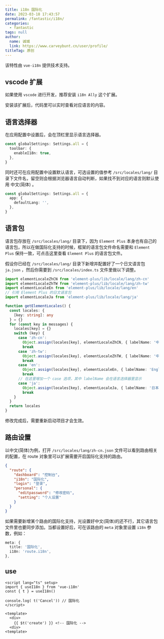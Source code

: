 ```yaml
---
title: i18n 国际化
date: 2023-03-18 17:43:57
permalink: /fantastic/i18n/
categories: 
  - fantastic
tags: null
author: 
  name: 诚城
  link: https://www.carveybunt.cn/user/profile/
titleTag: 原创
---
```


该特性由 `vue-i18n` 提供技术支持。

## vscode 扩展

如果使用 `vscode` 进行开发，推荐安装 `i18n Ally` 这个扩展。

安装该扩展后，代码里可以实时查看对应语言的内容。

## 语言选择器

在应用配置中设置后，会在顶栏里显示语言选择器。

```ts
const globalSettings: Settings.all = {
  toolbar: {
    enableI18n: true,
  },
}

```

同时还可在应用配置中设置默认语言，可选设置的值参考 `/src/locales/lang/` 目录下文件名，留空则会根据浏览器语言自动判断，如果找不到对应的语言则默认使用 中文(简体) 。

```ts
const globalSettings: Settings.all = {
  app: {
    defaultLang: '',
  },
}
```

## 语言包

语言包存放在 `/src/locales/lang/` 目录下，因为 `Element Plus` 本身也有自己的语言包，所以在做国际化支持的时候，框架的语言包文件命名需要和 `Element Plus` 保持一致，可点击这里查看 `Element Plus` 的语言包文件。

假设你已经在 `/src/locales/lang/` 目录下新增并配置好了一个日文语言包 `ja.json` ，然后你需要到 `/src/locales/index.ts` 文件里做以下调整。

```ts
import elementLocaleZhCN from 'element-plus/lib/locale/lang/zh-cn'
import elementLocaleZhTW from 'element-plus/lib/locale/lang/zh-tw'
import elementLocaleEn from 'element-plus/lib/locale/lang/en'
// 引用 Element Plus 的日文语言包
import elementLocaleJa from 'element-plus/lib/locale/lang/ja'

function getElementLocales() {
  const locales: {
    [key: string]: any
  } = {}
  for (const key in messages) {
    locales[key] = {}
    switch (key) {
      case 'zh-cn':
        Object.assign(locales[key], elementLocaleZhCN, { labelName: '中文(简体)' })
        break
      case 'zh-tw':
        Object.assign(locales[key], elementLocaleZhTW, { labelName: '中文(繁體)' })
        break
      case 'en':
        Object.assign(locales[key], elementLocaleEn, { labelName: 'English' })
        break
      // 在这里增加一个 case 选项，其中 labelName 会在语言选择器里显示
      case 'ja':
        Object.assign(locales[key], elementLocaleJa, { labelName: '日本語' })
        break
    }
  }
  return locales
}

```

修改完成后，需要重新启动项目才会生效。

## 路由设置

以中文(简体)为例，打开 `/src/locales/lang/zh-cn.json` 文件可以看到路由相关的配置，在 route 对象里可以扩展需要开启国际化支持的路由。

```json
{
  "route": {
    "dashboard": "控制台",
    "i18n": "国际化",
    "login": "登录",
    "personal": {
      "editpassword": "修改密码",
      "setting": "个人设置"
    }
  }
}
```

如果需要新增某个路由的国际化支持，光设置好中文(简体)的还不行，其它语言包文件里也要同步添加。当都设置好后，可在该路由的 `meta` 对象里设置 `i18n` 参数，例如：

```ts
meta: {
  title: '国际化',
  i18n: 'route.i18n',
},

```

## use

```vue
<script lang="ts" setup>
import { useI18n } from 'vue-i18n'
const { t } = useI18n()

console.log( t('Cancel')) // 国际化
</script>

<template>
  <div>
    {{ $t('create') }} <!-- 国际化 -->
  <div>
<template>

```